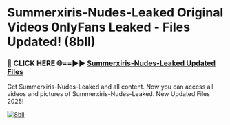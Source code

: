 # Summerxiris-Nudes-Leaked Original Videos 0nlyFans Leaked - Files Updated! (8bll)

<h3>🔴 CLICK HERE 🌐==►► <a href="https://tinyurl.com/52m3yx9h" rel="nofollow">Summerxiris-Nudes-Leaked Updated Files</a></h3>

Get Summerxiris-Nudes-Leaked and all content. Now you can access all videos and pictures of Summerxiris-Nudes-Leaked. New Updated Files 2025!

[![8bll](https://i.imgur.com/TnHtlc8.gif)](https://tinyurl.com/52m3yx9h)
